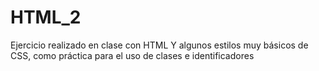 # HTML_2
Ejercicio realizado en clase con HTML Y algunos estilos muy básicos de CSS, como práctica para el uso de clases e identificadores
